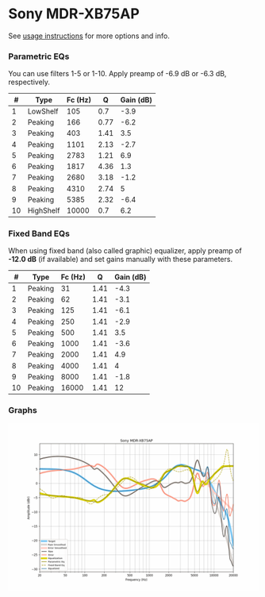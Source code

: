 # Sony MDR-XB75AP
See [usage instructions](https://github.com/jaakkopasanen/AutoEq#usage) for more options and info.

### Parametric EQs
You can use filters 1-5 or 1-10. Apply preamp of -6.9 dB or -6.3 dB, respectively.

|   # | Type      |   Fc (Hz) |    Q |   Gain (dB) |
|-----|-----------|-----------|------|-------------|
|   1 | LowShelf  |       105 | 0.7  |        -3.9 |
|   2 | Peaking   |       166 | 0.77 |        -6.2 |
|   3 | Peaking   |       403 | 1.41 |         3.5 |
|   4 | Peaking   |      1101 | 2.13 |        -2.7 |
|   5 | Peaking   |      2783 | 1.21 |         6.9 |
|   6 | Peaking   |      1817 | 4.36 |         1.3 |
|   7 | Peaking   |      2680 | 3.18 |        -1.2 |
|   8 | Peaking   |      4310 | 2.74 |         5   |
|   9 | Peaking   |      5385 | 2.32 |        -6.4 |
|  10 | HighShelf |     10000 | 0.7  |         6.2 |

### Fixed Band EQs
When using fixed band (also called graphic) equalizer, apply preamp of **-12.0 dB** (if available) and set gains manually with these parameters.

|   # | Type    |   Fc (Hz) |    Q |   Gain (dB) |
|-----|---------|-----------|------|-------------|
|   1 | Peaking |        31 | 1.41 |        -4.3 |
|   2 | Peaking |        62 | 1.41 |        -3.1 |
|   3 | Peaking |       125 | 1.41 |        -6.1 |
|   4 | Peaking |       250 | 1.41 |        -2.9 |
|   5 | Peaking |       500 | 1.41 |         3.5 |
|   6 | Peaking |      1000 | 1.41 |        -3.6 |
|   7 | Peaking |      2000 | 1.41 |         4.9 |
|   8 | Peaking |      4000 | 1.41 |         4   |
|   9 | Peaking |      8000 | 1.41 |        -1.8 |
|  10 | Peaking |     16000 | 1.41 |        12   |

### Graphs
![](./Sony%20MDR-XB75AP.png)
